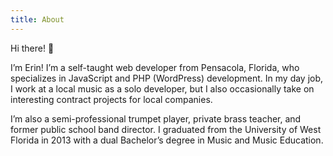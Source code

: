 ```yaml
---
title: About
---
```


Hi there! 👋

I’m Erin! I’m a self-taught web developer from Pensacola, Florida, who specializes in JavaScript
and PHP (WordPress) development. In my day job, I work at a local music as a solo developer, but
I also occasionally take on interesting contract projects for local companies.

I’m also a semi-professional trumpet player, private brass teacher, and former public school
band director. I graduated from the University of West Florida in 2013 with a dual Bachelor’s
degree in Music and Music Education.
